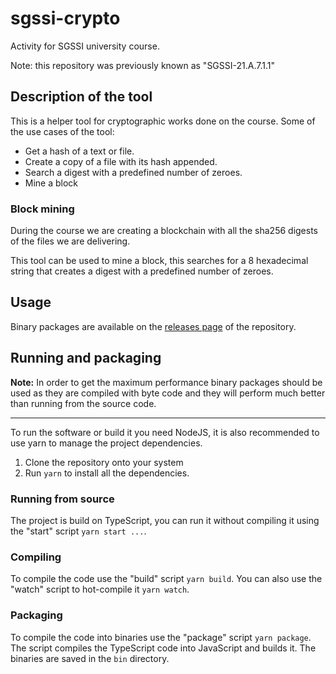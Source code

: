 # sgssi-crypto

Activity for SGSSI university course.

Note: this repository was previously known as "SGSSI-21.A.7.1.1"

## Description of the tool

This is a helper tool for cryptographic works done on the course. Some of the
use cases of the tool:

- Get a hash of a text or file.
- Create a copy of a file with its hash appended.
- Search a digest with a predefined number of zeroes.
- Mine a block

### Block mining

During the course we are creating a blockchain with all the sha256 digests of
the files we are delivering.

This tool can be used to mine a block, this searches for a 8 hexadecimal string
that creates a digest with a predefined number of zeroes.

## Usage

Binary packages are available on the [releases page](https://github.com/alexbcberio/sgssi-crypto/releases)
of the repository.

## Running and packaging

**Note:** In order to get the maximum performance binary packages should be used
as they are compiled with byte code and they will perform much better than
running from the source code.

---

To run the software or build it you need NodeJS, it is also recommended to use
yarn to manage the project dependencies.

1. Clone the repository onto your system
2. Run `yarn` to install all the dependencies.

### Running from source

The project is build on TypeScript, you can run it without compiling it using
the "start" script `yarn start ...`.

### Compiling

To compile the code use the "build" script `yarn build`. You can also use the
"watch" script to hot-compile it `yarn watch`.

### Packaging

To compile the code into binaries use the "package" script `yarn package`. The
script compiles the TypeScript code into JavaScript and builds it. The binaries
are saved in the `bin` directory.
